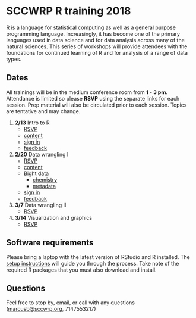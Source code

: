 # SCCWRP R training 2018

[R](https://www.r-project.org/) is a language for statistical computing as well as a general purpose programming language. Increasingly, it has become one of the primary languages used in data science and for data analysis across many of the natural sciences. This series of workshops will provide attendees with the foundations for continued learning of R and for analysis of a range of data types. 

## Dates

All trainings will be in the medium conference room from **1 - 3 pm**.  Attendance is limited so please **RSVP** using the separate links for each session.  Prep material will also be circulated prior to each session.  Topics are tentative and may change.  

1) **2/13** Intro to R 
     * [RSVP](https://goo.gl/forms/CUhmhcsrle7a8Buf1)
     * [content](https://SCCWRP.github.io/R_training_2018/lessons/Intro_to_R.html)
     * [sign in](https://goo.gl/forms/ZvvteoDTJ1qlsRge2)
     * [feedback](https://goo.gl/forms/nQbBvZHr99qkPlme2)
2) **2/20** Data wrangling I 
     * [RSVP](https://goo.gl/forms/cyxbrMUZfYOB3Z9C3)
     * [content](https://SCCWRP.github.io/R_training_2018/lessons/Data_Wrangling_1.html)
     * Bight data
          * [chemistry](http://bit.ly/2Gpgzil)
          * [metadata](http://bit.ly/2sCBtbV)
     * [sign in](https://goo.gl/forms/Du0yABfP41A43Lzq2)
     * [feedback](https://goo.gl/forms/uo7G8wkYF5KfxVdW2)
3) **3/7** Data wrangling II 
     * [RSVP](https://goo.gl/forms/7qgFwmGo4QBz4R7v1)
4) **3/14** Visualization and graphics 
     * [RSVP](https://goo.gl/forms/6pQbkGCPt3gLfeCH3)

## Software requirements

Please bring a laptop with the latest version of RStudio and R installed.  The [setup instructions](https://SCCWRP.github.io/R_training_2018/lessons/setup.html) will guide you through the process.  Take note of the required R packages that you must also download and install.

## Questions

Feel free to stop by, email, or call with any questions ([marcusb@sccwrp.org](mailto:marcusb@sccwrp.org), 7147553217)